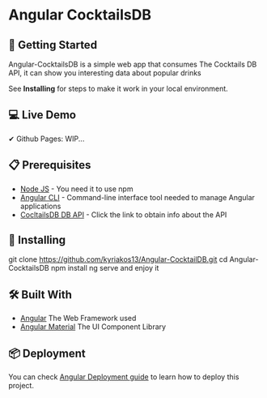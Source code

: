  # Angular CocktailsDB

## 🚀 Getting Started

Angular-CocktailsDB is a simple web app that consumes The Cocktails DB API, it can show you interesting data about popular drinks

See **Installing** for steps to make it work in your local environment.
## 💻 Live Demo

✔ Github Pages: WIP...

## 📋 Prerequisites

* <a href="https://nodejs.org/es/" target="_blank">Node JS</a> - You need it to use npm
* <a href="https://angular.io/cli" target="_blank">Angular CLI</a> - Command-line interface tool needed to manage Angular applications
* <a href="https://www.thecocktaildb.com/api.php" target="_blank">CocltailsDB DB API</a> - Click the link to obtain info about the API

## 🔧 Installing

git clone https://github.com/kyriakos13/Angular-CocktailDB.git
cd Angular-CocktailsDB
npm install
ng serve and enjoy it


## 🛠️ Built With

* <a href="https://angular.io/" target="_blank">Angular</a> The Web Framework used
* <a href="https://material.angular.io/" target="_blank">Angular Material</a> The UI Component Library

## 📦 Deployment

You can check <a href="https://angular.io/guide/deployment" target="_blank">Angular Deployment guide</a> to learn how to deploy this project.
